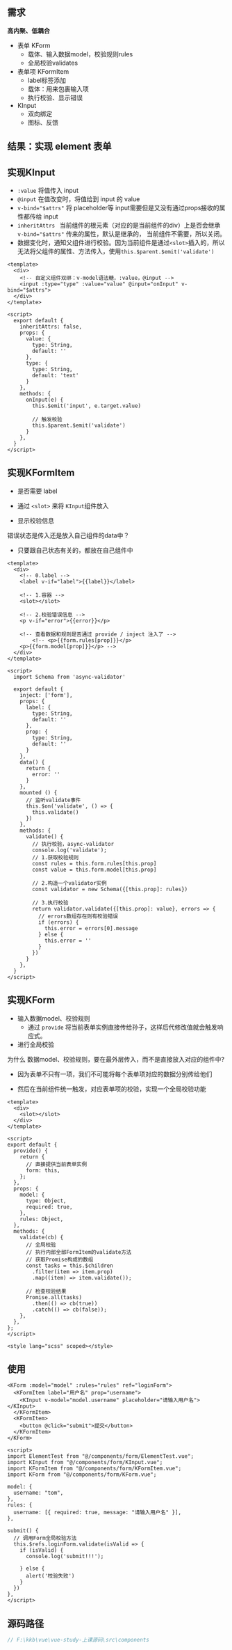 ## 需求

**高内聚、低耦合**

+ 表单 KForm
  + 载体、输入数据model，校验规则rules
  + 全局校验validates
+ 表单项 KFormItem
  + label标签添加
  + 载体：用来包裹输入项
  + 执行校验、显示错误
+ KInput
  + 双向绑定
  + 图标、反馈



## 结果：实现 element 表单



## 实现KInput

+ `:value` 将值传入 input
+ `@input` 在值改变时，将值给到 input 的 value
+ `v-bind="$attrs"` 将 placeholder等 input需要但是又没有通过props接收的属性都传给 input
+ `inheritAttrs `  当前组件的根元素（对应的是当前组件的div）上是否会继承 `v-bind="$attrs"` 传来的属性，默认是继承的， 当前组件不需要，所以关闭。
+ 数据变化时，通知父组件进行校验。因为当前组件是通过`<slot>`插入的，所以无法将父组件的属性、方法传入，使用`this.$parent.$emit('validate')`

```vue
<template>
  <div>
    <!-- 自定义组件双绑：v-model语法糖，:value，@input -->
    <input :type="type" :value="value" @input="onInput" v-bind="$attrs">
  </div>
</template>

<script>
  export default {
    inheritAttrs: false,
    props: {
      value: {
        type: String,
        default: ''
      },
      type: {
        type: String,
        default: 'text'
      }
    },
    methods: {
      onInput(e) {
        this.$emit('input', e.target.value)
        
        // 触发校验
        this.$parent.$emit('validate')
      }
    },
  }
</script>
```



## 实现KFormItem

+ 是否需要 label

+ 通过 `<slot>` 来将 `KInput`组件放入
+ 显示校验信息

错误状态是传入还是放入自己组件的data中？

+ 只要跟自己状态有关的，都放在自己组件中



```vue
<template>
  <div>
    <!-- 0.label -->
    <label v-if="label">{{label}}</label>
    
    <!-- 1.容器 -->
    <slot></slot>
    
    <!-- 2.校验错误信息 -->
    <p v-if="error">{{error}}</p>
    
    <!-- 查看数据和规则是否通过 provide / inject 注入了 -->
		<!-- <p>{{form.rules[prop]}}</p>
    <p>{{form.model[prop]}}</p> -->
  </div>
</template>

<script>
  import Schema from 'async-validator'

  export default {
    inject: ['form'],
    props: {
      label: {
        type: String,
        default: ''
      },
      prop: {
        type: String,
        default: ''
      }
    },
    data() {
      return {
        error: ''
      }
    },
    mounted () {
      // 监听validate事件
      this.$on('validate', () => {
        this.validate()
      })
    },
    methods: {
      validate() {
        // 执行校验，async-validator
        console.log('validate');
        // 1.获取校验规则
        const rules = this.form.rules[this.prop]
        const value = this.form.model[this.prop]

        // 2.构造一个validator实例
        const validator = new Schema({[this.prop]: rules}) 

        // 3.执行校验
        return validator.validate({[this.prop]: value}, errors => {
          // errors数组存在则有校验错误
          if (errors) {
            this.error = errors[0].message
          } else {
            this.error = ''
          }
        })
      }
    },
  }
</script>
```



## 实现KForm

+ 输入数据model、校验规则
  + 通过 `provide`  将当前表单实例直接传给孙子，这样后代修改值就会触发响应式。
+ 进行全局校验



为什么 数据model、校验规则，要在最外层传入，而不是直接放入对应的组件中?

+ 因为表单不只有一项，我们不可能将每个表单项对应的数据分别传给他们

+ 然后在当前组件统一触发，对应表单项的校验，实现一个全局校验功能



```vue
<template>
  <div>
    <slot></slot>
  </div>
</template>

<script>
export default {
  provide() {
    return {
      // 直接提供当前表单实例
      form: this,
    };
  },
  props: {
    model: {
      type: Object,
      required: true,
    },
    rules: Object,
  },
  methods: {
    validate(cb) {
      // 全局校验
      // 执行内部全部FormItem的validate方法
      // 获取Promise构成的数组
      const tasks = this.$children
        .filter(item => item.prop)
        .map((item) => item.validate());

      // 检查校验结果
      Promise.all(tasks)
        .then(() => cb(true))
        .catch(() => cb(false));
    },
  },
};
</script>

<style lang="scss" scoped></style>
```



## 使用

```vue
<KForm :model="model" :rules="rules" ref="loginForm">
  <KFormItem label="用户名" prop="username">
    <KInput v-model="model.username" placeholder="请输入用户名"></KInput>
  </KFormItem>
  <KFormItem>
    <button @click="submit">提交</button>
  </KFormItem>
</KForm>

<script>
import ElementTest from "@/components/form/ElementTest.vue";
import KInput from "@/components/form/KInput.vue";
import KFormItem from "@/components/form/KFormItem.vue";
import KForm from "@/components/form/KForm.vue";

model: {
  username: "tom",
},
rules: {
  username: [{ required: true, message: "请输入用户名" }],
},

submit() {
  // 调用Form全局校验方法
  this.$refs.loginForm.validate(isValid => {
    if (isValid) {
      console.log('submit!!!');

    } else {
      alert('校验失败')
    }
  })
},
</script>

```



## 源码路径

```js
// F:\kkb\vue\vue-study-上课源码\src\components
```


